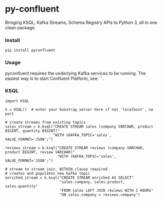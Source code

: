 # py-confluent
Bringing KSQL, Kafka Streams, Schema Registry APIs to Python 3,
all in one clean package.

### Install

`pip install pyconfluent`

### Usage

pyconfluent requires the underlying Kafka services to be running. The 
easiest way is to start Confluent Platform, see: ``.

### KSQL

```
import KSQL

k = KSQL()  # enter your boostrap_server here if not 'localhost', no port

# create streams from existing topics
sales_stream = k.ksql("CREATE STREAM sales (company VARCHAR, product BIGINT, quantity BIGINT)"
                      "WITH (KAFKA_TOPIC='sales', VALUE_FORMAT='JSON';")

reviews_stream = k.ksql("CREATE STREAM reviews (company VARCHAR, product BIGINT, review VARCHAR)"
                        "WITH (KAFKA_TOPIC='sales', VALUE_FORMAT='JSON';")

# stream to stream join, WITHIN clause required
# creates and populates new kafka topic
enriched_stream = k.ksql("CREATE STREAM enriched AS SELECT"
                         "sales.company, sales.product, sales.quantity"
                         "FROM sales LEFT JOIN reviews WITH 1 HOURS"
                         "ON sales.company = reviews.company")

```

